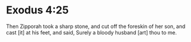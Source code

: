# Exodus 4:25

Then Zipporah took a sharp stone, and cut off the foreskin of her son, and cast [it] at his feet, and said, Surely a bloody husband [art] thou to me.